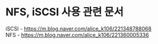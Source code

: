 # NFS, iSCSI 사용 관련 문서  
iSCSI - https://m.blog.naver.com/alice_k106/221348788068  
NFS - https://m.blog.naver.com/alice_k106/221360005336  
